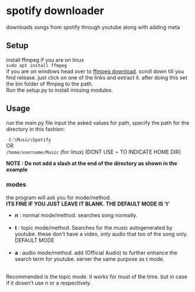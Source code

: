 # spotify downloader
 downloads songs from spotify through youtube along with adding meta

## Setup

install ffmpeg
if you are on linux<br>
```sudo apt install ffmpeg```<br>
if you are on windows head over to <a href='https://www.gyan.dev/ffmpeg/builds/'>ffmpeg download</a>. scroll down till you find release. just click on one of the links and extract it. after doing this set the bin folder of ffmpeg to the path.<br>
Run the setup.py to install missing modules.

## Usage
run the main.py file
input the asked values
for path, specify the path for the directory in this fashion:

``` C:\Music\Spotify```
<br> OR
<br> ``` /home/username/Music ``` (for linux) (DONT USE ~ TO INDICATE HOME DIR)

**NOTE : Do not add a slash at the end of the directory as shown in the example**

### modes
the program will ask you for mode/method.<br>
**ITS FINE IF YOU JUST LEAVE IT BLANK. THE DEFAULT MODE IS 't'** <br>

- __n__ : normal mode/method. searches song normally. <br><br>
- __t__ : topic mode/method. Searches for the music autogenerated by youtube. these don't have a video, only audio that too of the song only. DEFAULT MODE <br><br>
- __a__ : audio mode/method. add (Official Audio) to further enhance the search term for youtube. server the same purpose as t mode. <br><br>

Recommended is the topic mode. it works for must of the time. but in case if it dosen't use n or a respectively.
